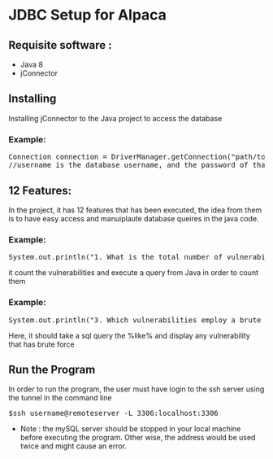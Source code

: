 # JDBC Setup for Alpaca

## Requisite software :

+ Java 8
+ jConnector

## Installing

Installing jConnector to the Java project to access the database

### Example:

<pre>
Connection connection = DriverManager.getConnection("path/to/the/database", username, password);
//username is the database username, and the password of that username
</pre>

## 12 Features:

In the project, it has 12 features that has been executed, 
the idea from them is to have easy access and manuiplaute database queires
in the java code.

### Example:
<pre>
System.out.println("1. What is the total number of vulnerabilities?");
</pre>

it count the vulnerabilities and execute a query from Java in order to count them

### Example:
<pre>
System.out.println("3. Which vulnerabilities employ a brute force technique to login?");
</pre>

Here, it should take a sql query the %like% and display any vulnerability that has brute force

## Run the Program

In order to run the program, the user must have login to the ssh server
using the tunnel in the command line

<pre>
$ssh username@remoteserver -L 3306:localhost:3306 
</pre>
* Note : the mySQL server should be stopped in your local machine before executing the program. Other wise, the address would be used twice and might cause an error.


